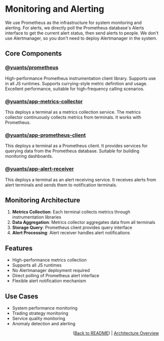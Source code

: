 # Monitoring and Alerting

We use Prometheus as the infrastructure for system monitoring and alerting. For alerts, we directly poll the Prometheus database's Alerts interface to get the current alert status, then send alerts to people. We don't use Alertmanager, so you don't need to deploy Alertmanager in the system.

## Core Components

### [@yuants/prometheus](./packages/yuants-prometheus.md)

High-performance Prometheus instrumentation client library. Supports use in all JS runtimes. Supports currying-style metric definition and usage. Excellent performance, suitable for high-frequency calling scenarios.

### [@yuants/app-metrics-collector](./packages/yuants-app-metrics-collector.md)

This deploys a terminal as a metrics collection service. The metrics collector continuously collects metrics from terminals. It works with Prometheus.

### [@yuants/app-prometheus-client](./packages/yuants-app-prometheus-client.md)

This deploys a terminal as a Prometheus client. It provides services for querying data from the Prometheus database. Suitable for building monitoring dashboards.

### [@yuants/app-alert-receiver](./packages/yuants-app-alert-receiver.md)

This deploys a terminal as an alert receiving service. It receives alerts from alert terminals and sends them to notification terminals.

## Monitoring Architecture

1. **Metrics Collection**: Each terminal collects metrics through instrumentation libraries
2. **Data Aggregation**: Metrics collector aggregates data from all terminals
3. **Storage Query**: Prometheus client provides query interface
4. **Alert Processing**: Alert receiver handles alert notifications

## Features

- High-performance metrics collection
- Supports all JS runtimes
- No Alertmanager deployment required
- Direct polling of Prometheus alert interface
- Flexible alert notification mechanism

## Use Cases

- System performance monitoring
- Trading strategy monitoring
- Service quality monitoring
- Anomaly detection and alerting

<p align="right">(<a href="../../README.md">Back to README</a>) | <a href="architecture-overview.md">Architecture Overview</a></p>
